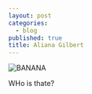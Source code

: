 ```yaml
---
layout: post
categories: 
  - blog
published: true
title: Aliana Gilbert
---
```


![BANANA](/media/1391797_10100916152629878_917537015_n.jpg)

WHo is thate?
